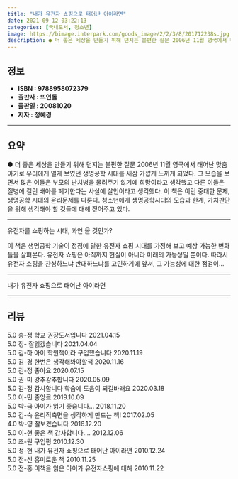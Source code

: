 ```yaml
---
title: "내가 유전자 쇼핑으로 태어난 아이라면"
date: 2021-09-12 03:22:13
categories: [국내도서, 청소년]
image: https://bimage.interpark.com/goods_image/2/2/3/8/201712238s.jpg
description: ● 더 좋은 세상을 만들기 위해 던지는 불편한 질문 2006년 11월 영국에서 태어난 맞춤아기로 우리에게 멀게 보였던 생명공학 시대를 새삼 가깝게 느끼게 되었다. 그 모습을 보면서 많은 이들은 부모의 난치병을 물려주기 않기에 희망이라고 생각했고 다른 이들은 질병에 걸린 배아를 폐기한다
---
```


## **정보**

- **ISBN : 9788958072379**
- **출판사 : 뜨인돌**
- **출판일 : 20081020**
- **저자 : 정혜경**

------



## **요약**

●  더 좋은 세상을 만들기 위해 던지는 불편한 질문 2006년 11월 영국에서 태어난 맞춤아기로 우리에게 멀게 보였던 생명공학 시대를 새삼 가깝게 느끼게 되었다. 그 모습을 보면서 많은 이들은 부모의 난치병을 물려주기 않기에 희망이라고 생각했고 다른 이들은 질병에 걸린 배아를 폐기한다는 사실에 살인이라고 생각했다. 이 책은 이런 중대한 문제, 생명공학 시대의 윤리문제를 다룬다. 청소년에게 생명공학시대의 모습과 한계, 가치판단을 위해 생각해야 할 것들에 대해 짚어주고 있다.

------

유전자를 쇼핑하는 시대, 과연 올 것인가?

이 책은 생명공학 기술이 정점에 달한 유전자 쇼핑 시대를 가정해 보고 예상 가능한 변화들을 살펴본다. 유전자 쇼핑은 아직까지 현실이 아니라 미래의 가능성일 뿐이다. 따라서 유전자 쇼핑을 찬성하느냐 반대하느냐를 고민하기에 앞서, 그 가능성에 대한 점검이... 

------


내가 유전자 쇼핑으로 태어난 아이라면 

------


## **리뷰** 

5.0 송-정 학교 권장도서입니다 2021.04.15 <br/>5.0 정- 잘읽겠습니다 2021.04.04 <br/>5.0 김-하 아이 학원책이라 구입했습니다 2020.11.19 <br/>5.0 김-경 한번은 생각해봐야할책 2020.11.16 <br/>5.0 김-정 좋아요 2020.07.15 <br/>5.0 권-미 강추강추합니다 
 2020.05.09 <br/>5.0 김-정 감사합니다 학습에 도움이 되길바래요 2020.03.18 <br/>5.0 이-민 좋앙르 2019.10.09 <br/>5.0 박-금 아이가 읽기 좋습니다... 2018.11.20 <br/>5.0 김-숙 윤리적측면을 생각하게 만드는 책! 2017.02.05 <br/>4.0 박-영 잘보겠습니다 2016.12.20 <br/>5.0 이-현 좋은 책 감사합니다.... 2012.12.06 <br/>5.0 조-원 구입평 2010.12.30 <br/>5.0 정-현 내가 유전자 쇼핑으로 태어난 아이라면 2010.12.24 <br/>5.0 전-신 흥미로운 책 2010.11.25 <br/>5.0 전-홍 이책을 읽은 아이가 유전자쇼핑에 대해 2010.11.22 <br/>
